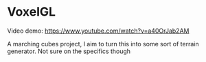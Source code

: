 # VoxelGL

Video demo: https://www.youtube.com/watch?v=a40OrJab2AM

A marching cubes project, I aim to turn this into some sort of terrain generator. Not sure on the specifics though
